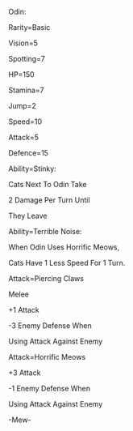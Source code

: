 Odin:

Rarity=Basic

Vision=5

Spotting=7

HP=150

Stamina=7

Jump=2

Speed=10

Attack=5

Defence=15

Ability=Stinky:

Cats Next To Odin Take

2 Damage Per Turn Until

They Leave

Ability=Terrible Noise:

When Odin Uses Horrific Meows,

Cats Have 1 Less Speed For 1 Turn.

Attack=Piercing Claws

Melee

+1 Attack

-3 Enemy Defense When 

Using Attack Against Enemy

Attack=Horrific Meows

+3 Attack

-1 Enemy Defense When

Using Attack Against Enemy

-Mew-

